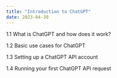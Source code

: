 ```yaml
---
title: "Introduction to ChatGPT"
date: 2023-04-30
---
```



1.1 What is ChatGPT and how does it work?


1.2 Basic use cases for ChatGPT


1.3 Setting up a ChatGPT API account


1.4 Running your first ChatGPT API request
